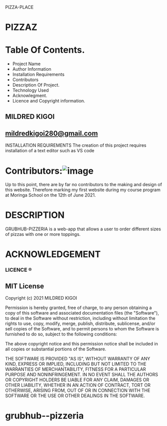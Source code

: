  PIZZA-PLACE
# PIZZAZ
# Table Of Contents.
* Project Name
* Author Information
* Installation Requirements
* Contributors
* Description Of Project.
* Technology Used
* Acknowlegment.
* Licence and Copyright information.



## MILDRED KIGOI
## mildredkigoi280@gmail.com



INSTALLATION REQUIREMENTS
The creation of this project requires installation of a text editor such as VS code
# Contributors:![image](https://user-images.githubusercontent.com/85103605/121559876-abcbf700-ca1f-11eb-80f2-f83599cf9741.png)
Up to this point, there are by far no contributors to the making and design of this website. Therefore marking my first website during my course program at Moringa School on the 12th of June 2021.

# DESCRIPTION
GRUBHUB-PIZZERIA is a web-app that allows a user to order different sizes of pizzas with one or more toppings. 



# ACKNOWLEDGEMENT

###  LICENCE ®️ 
## MIT License

Copyright (c) 2021 MILDRED KIGOI

Permission is hereby granted, free of charge, to any person obtaining a copy
of this software and associated documentation files (the "Software"), to deal
in the Software without restriction, including without limitation the rights
to use, copy, modify, merge, publish, distribute, sublicense, and/or sell
copies of the Software, and to permit persons to whom the Software is
furnished to do so, subject to the following conditions:

The above copyright notice and this permission notice shall be included in all
copies or substantial portions of the Software.

THE SOFTWARE IS PROVIDED "AS IS", WITHOUT WARRANTY OF ANY KIND, EXPRESS OR
IMPLIED, INCLUDING BUT NOT LIMITED TO THE WARRANTIES OF MERCHANTABILITY,
FITNESS FOR A PARTICULAR PURPOSE AND NONINFRINGEMENT. IN NO EVENT SHALL THE
AUTHORS OR COPYRIGHT HOLDERS BE LIABLE FOR ANY CLAIM, DAMAGES OR OTHER
LIABILITY, WHETHER IN AN ACTION OF CONTRACT, TORT OR OTHERWISE, ARISING FROM,
OUT OF OR IN CONNECTION WITH THE SOFTWARE OR THE USE OR OTHER DEALINGS IN THE
SOFTWARE.

# grubhub--pizzeria
